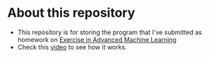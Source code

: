 # About this repository

- This repository is for storing the program that I've submitted as homework on [Exercise in Advanced Machine Learning](https://ist.ksc.kwansei.ac.jp/~kawabata/lecture-j.html#EXDNN)
- Check this [video](https://youtu.be/MymHsnAcGjA?si=65BHM7LOeXwTPb69) to see how it works.
